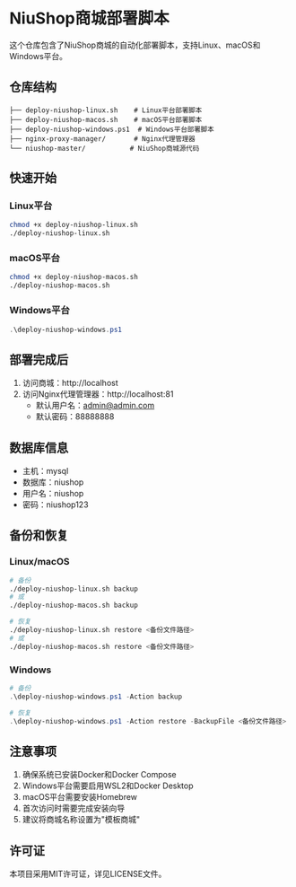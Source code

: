 # NiuShop商城部署脚本

这个仓库包含了NiuShop商城的自动化部署脚本，支持Linux、macOS和Windows平台。

## 仓库结构

```
├── deploy-niushop-linux.sh    # Linux平台部署脚本
├── deploy-niushop-macos.sh    # macOS平台部署脚本
├── deploy-niushop-windows.ps1  # Windows平台部署脚本
├── nginx-proxy-manager/       # Nginx代理管理器
└── niushop-master/           # NiuShop商城源代码
```

## 快速开始

### Linux平台

```bash
chmod +x deploy-niushop-linux.sh
./deploy-niushop-linux.sh
```

### macOS平台

```bash
chmod +x deploy-niushop-macos.sh
./deploy-niushop-macos.sh
```

### Windows平台

```powershell
.\deploy-niushop-windows.ps1
```

## 部署完成后

1. 访问商城：http://localhost
2. 访问Nginx代理管理器：http://localhost:81
   - 默认用户名：admin@admin.com
   - 默认密码：88888888

## 数据库信息

- 主机：mysql
- 数据库：niushop
- 用户名：niushop
- 密码：niushop123

## 备份和恢复

### Linux/macOS

```bash
# 备份
./deploy-niushop-linux.sh backup
# 或
./deploy-niushop-macos.sh backup

# 恢复
./deploy-niushop-linux.sh restore <备份文件路径>
# 或
./deploy-niushop-macos.sh restore <备份文件路径>
```

### Windows

```powershell
# 备份
.\deploy-niushop-windows.ps1 -Action backup

# 恢复
.\deploy-niushop-windows.ps1 -Action restore -BackupFile <备份文件路径>
```

## 注意事项

1. 确保系统已安装Docker和Docker Compose
2. Windows平台需要启用WSL2和Docker Desktop
3. macOS平台需要安装Homebrew
4. 首次访问时需要完成安装向导
5. 建议将商城名称设置为"模板商城"

## 许可证

本项目采用MIT许可证，详见LICENSE文件。